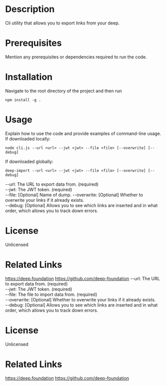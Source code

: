 # Description
Cli utility that allows you to export links from your deep.

# Prerequisites
Mention any prerequisites or dependencies required to run the code.

# Installation
Navigate to the root directory of the project and then run

```shell
npm install -g .
```

# Usage
Explain how to use the code and provide examples of command-line usage.
If downloaded locally:
```shell
node cli.js --url <url> --jwt <jwt> --file <file> [--overwrite] [--debug]
```
If downloaded globally:
```shell
deep-import --url <url> --jwt <jwt> --file <file> [--overwrite] [--debug]
```

--url: The URL to export data from. (required)  
--jwt: The JWT token. (required)  
--file: [Optional] Name of dump.
--overwrite: [Optional] Whether to overwrite your links if it already exists.  
--debug: [Optional] Allows you to see which links are inserted and in what order, which allows you to track down errors.

# License
Unlicensed

# Related Links
https://deep.foundation
https://github.com/deep-foundation
--url: The URL to export data from. (required)  
--jwt: The JWT token. (required)  
--file: The file to import data from. (required)  
--overwrite: [Optional] Whether to overwrite your links if it already exists.  
--debug: [Optional] Allows you to see which links are inserted and in what order, which allows you to track down errors.

# License
Unlicensed

# Related Links
https://deep.foundation
https://github.com/deep-foundation